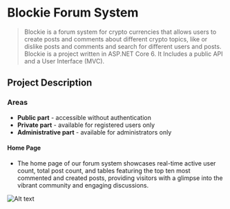 Blockie Forum System
====================


>Blockie is a forum system for crypto currencies that allows users to create posts and comments about different crypto topics, like or dislike posts and comments and search for different users and posts.
>Blockie is a project written in ASP.NET Core 6. It Includes a public API and a User Interface (MVC).

## Project Description
### Areas
* **Public part** -  accessible without authentication
* **Private part** - available for registered users only
* **Administrative part** - available for administrators only

#### Home Page
* The home page of our forum system showcases real-time active user count, total post count, and tables featuring the top ten most commented and created posts, providing visitors with a glimpse into the vibrant community and engaging discussions.

![Alt text](https://gitlab.com/project-one-group-five/forum-system/-/tree/main/ImagesForREADME/homepage.jpeg)